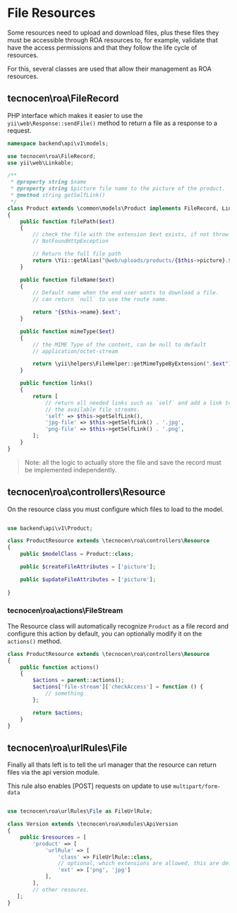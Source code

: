 File Resources
====================

Some resources need to upload and download files, plus these files
they must be accessible through ROA resources to, for example, validate that
have the access permissions and that they follow the life cycle of resources.

For this, several classes are used that allow their management as ROA resources.

tecnocen\roa\FileRecord
-----------------------

PHP interface which makes it easier to use the `yii\web\Response::sendFile()` method
to return a file as a response to a request.

```php
namespace backend\api\v1\models;

use tecnocen\roa\FileRecord;
use yii\web\Linkable;

/**
 * @property string $name
 * @property string $picture file name to the picture of the product.
 * @method string getSelfLink()
 */
class Product extends \common\models\Product implements FileRecord, Linkable
{
    public function filePath($ext)
    {
        // check the file with the extension $ext exists, if not throw
        // NotFoundHttpException

        // Return the full file path
        return \Yii::getAlias("@web/uploads/products/{$this->picture}.$ext");
    }

    public function fileName($ext)
    {
        // Default name when the end user wants to download a file.
        // can return `null` to use the route name.

        return "{$this->name}.$ext";
    }

    public function mimeType($ext)
    {
        // the MIME Type of the content, can be null to default
        // application/octet-stream

        return \yii\helpers\FileHelper::getMimeTypeByExtension(".$ext");
    }

    public function links()
    {
        return [
            // return all needed links such as `self` and add a link to download
            // the available file streams.
            'self' => $this->getSelfLink(),
            'jpg-file' => $this->getSelfLink() . '.jpg',
            'png-file' => $this->getSelfLink() . '.png',
        ];
    }
}
```

> Note: all the logic to actually store the file and save the record must be
  implemented independently.

tecnocen\roa\controllers\Resource
---------------------------------

On the resource class you must configure which files to load to the model.


```php

use backend\api\v1\Product;

class ProductResource extends \tecnocen\roa\controllers\Resource
{
    public $modelClass = Product::class;

    public $createFileAttributes = ['picture'];

    public $updateFileAttributes = ['picture'];
     
}
```

### tecnocen\roa\actions\FileStream

The Resource class will automatically recognize `Product` as a file record and
configure this action by default, you can optionally modify it on the `actions()`
method.

```php
class ProductResource extends \tecnocen\roa\controllers\Resource
{
    public function actions()
    {
        $actions = parent::actions();
        $actions['file-stream']['checkAccess'] = function () {
            // something
        };

        return $actions;
    }
}
```

tecnocen\roa\urlRules\File
--------------------------

Finally all thats left is to tell the url manager that the resource can return
files via the api version module.

This rule also enables [POST] requests on update to use `multipart/form-data`

```php

use tecnocen\roa\urlRules\File as FileUrlRule;

class Version extends \tecnocen\roa\modules\ApiVersion
{
    public $resources = [
        'product' => [
            'urlRule' => [
                'class' => FileUrlRule::class,
                // optional, which extensions are allowed, this are default
                'ext' => ['png', 'jpg']
            ],
        ],
        // other resoures.
   ];
}
```
